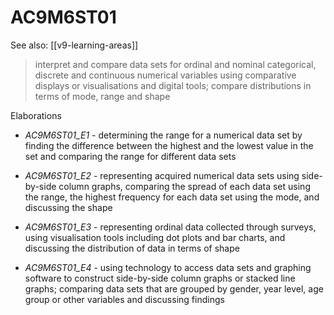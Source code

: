 
# AC9M6ST01 

See also: [[v9-learning-areas]]

> interpret and compare data sets for ordinal and nominal categorical, discrete and continuous numerical variables using comparative displays or visualisations and digital tools; compare distributions in terms of mode, range and shape

Elaborations


- _AC9M6ST01_E1_ - determining the range for a numerical data set by finding the difference between the highest and the lowest value in the set and comparing the range for different data sets

- _AC9M6ST01_E2_ - representing acquired numerical data sets using side-by-side column graphs, comparing the spread of each data set using the range, the highest frequency for each data set using the mode, and discussing the shape

- _AC9M6ST01_E3_ - representing ordinal data collected through surveys, using visualisation tools including dot plots and bar charts, and discussing the distribution of data in terms of shape

- _AC9M6ST01_E4_ - using technology to access data sets and graphing software to construct side-by-side column graphs or stacked line graphs; comparing data sets that are grouped by gender, year level, age group or other variables and discussing findings
